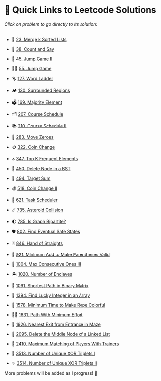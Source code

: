 # 🔗 Quick Links to Leetcode Solutions

###### Click on problem to go directly to its solution:

- 🧩 [23. Merge k Sorted Lists](https://github.com/Spidey00007/Leetcode_Solutions/blob/main/1%20-%20500/23.%20Merge%20k%20Sorted%20Lists.md)

- 🔢 [38. Count and Say](https://github.com/Spidey00007/Leetcode_Solutions/blob/main/1%20-%20500/38.%20Count%20and%20Say.md)

- 🦘 [45. Jump Game II](https://github.com/Spidey00007/Leetcode_Solutions/blob/main/1%20-%20500/45.%20Jump%20Game%20II.md)

- 🏃‍♂️ [55. Jump Game](https://github.com/Spidey00007/Leetcode_Solutions/blob/main/1%20-%20500/55.%20Jump%20Game.md)

- 🪜 [127. Word Ladder](https://github.com/Spidey00007/Leetcode_Solutions/blob/main/1%20-%20500/127.%20Word%20Ladder.md)

- 🏕️ [130. Surrounded Regions](https://github.com/Spidey00007/Leetcode_Solutions/blob/main/1%20-%20500/130.%20Surrounded%20Regions.md)

- 🗳️ [169. Majority Element](https://github.com/Spidey00007/Leetcode_Solutions/blob/main/1%20-%20500/169.%20Majority%20Element.md)

- 🗂️ [207. Course Schedule](https://github.com/Spidey00007/Leetcode_Solutions/blob/main/1%20-%20500/207.%20Course%20Schedule.md)

- 📚 [210. Course Schedule II](https://github.com/Spidey00007/Leetcode_Solutions/blob/main/1%20-%20500/210.%20Course%20Schedule%20II.md)

- 🚚 [283. Move Zeroes](https://github.com/Spidey00007/Leetcode_Solutions/blob/main/1%20-%20500/283.%20Move%20Zeroes.md)

- 🪙 [322. Coin Change](https://github.com/Spidey00007/Leetcode_Solutions/blob/main/1%20-%20500/322.%20Coin%20Change.md)

- 🔝 [347. Top K Frequent Elements](https://github.com/Spidey00007/Leetcode_Solutions/blob/main/1%20-%20500/347.%20Top%20K%20Frequent%20Elements.md)

- 🌲 [450. Delete Node in a BST](https://github.com/Spidey00007/Leetcode_Solutions/blob/main/1%20-%20500/450.%20Delete%20Node%20in%20a%20BST.md)

- 🎯 [494. Target Sum](https://github.com/Spidey00007/Leetcode_Solutions/blob/main/1%20-%20500/494.%20Target%20Sum.md)

- 💰 [518. Coin Change II](https://github.com/Spidey00007/Leetcode_Solutions/blob/main/501%20-%201000/518.%20Coin%20Change%20II.md)

- 📝 [621. Task Scheduler](https://github.com/Spidey00007/Leetcode_Solutions/blob/main/501%20-%201000/621.%20Task%20Scheduler.md)

- ☄️ [735. Asteroid Collision](https://github.com/Spidey00007/Leetcode_Solutions/blob/main/501%20-%201000/735.%20Asteroid%20Collision.md)

- 🌓 [785. Is Graph Bipartite?](https://github.com/Spidey00007/Leetcode_Solutions/blob/main/501%20-%201000/785.%20Is%20Graph%20Bipartite%3F.md)

- 🛡️ [802. Find Eventual Safe States](https://github.com/Spidey00007/Leetcode_Solutions/blob/main/501%20-%201000/802.%20Find%20Eventual%20Safe%20States.md)

- 🃏 [846. Hand of Straights](https://github.com/Spidey00007/Leetcode_Solutions/blob/main/501%20-%201000/846.%20Hand%20of%20Straights.md)

- 🧪 [921. Minimum Add to Make Parentheses Valid](https://github.com/Spidey00007/Leetcode_Solutions/blob/main/501%20-%201000/921.%20Minimum%20Add%20to%20Make%20Parentheses%20Valid.md)

- 🚀 [1004. Max Consecutive Ones III](https://github.com/Spidey00007/Leetcode_Solutions/blob/main/1001%20-%201500/1004.%20Max%20Consecutive%20Ones%20III.md)

- 🏝️ [1020. Number of Enclaves](https://github.com/Spidey00007/Leetcode_Solutions/blob/main/1001%20-%201500/1020.%20Number%20of%20Enclaves.md)

- 🚶 [1091. Shortest Path in Binary Matrix](https://github.com/Spidey00007/Leetcode_Solutions/blob/main/1001%20-%201500/1091.%20Shortest%20Path%20in%20Binary%20Matrix.md)

- 🎰 [1394. Find Lucky Integer in an Array](https://github.com/Spidey00007/Leetcode_Solutions/blob/main/1001%20-%201500/1394.%20Find%20Lucky%20Integer%20in%20an%20Array.md)

- 🎨 [1578. Minimum Time to Make Rope Colorful](https://github.com/Spidey00007/Leetcode_Solutions/blob/main/1501%20-%202000/1578.%20Minimum%20Time%20to%20Make%20Rope%20Colorful.md)

- 🧗‍♂️ [1631. Path With Minimum Effort](https://github.com/Spidey00007/Leetcode_Solutions/blob/main/1501%20-%202000/1631.%20Path%20With%20Minimum%20Effort%20.md)

- 🧭 [1926. Nearest Exit from Entrance in Maze](https://github.com/Spidey00007/Leetcode_Solutions/blob/main/1501%20-%202000/1926.%20Nearest%20Exit%20from%20Entrance%20in%20Maze.md)

- 🧹 [2095. Delete the Middle Node of a Linked List](https://github.com/Spidey00007/Leetcode_Solutions/blob/main/2001%20-%202500/2095.%20Delete%20the%20Middle%20Node%20of%20a%20Linked%20List.md)

- 🤝 [2410. Maximum Matching of Players With Trainers](https://github.com/Spidey00007/Leetcode_Solutions/blob/main/2001%20-%202500/2410.%20Maximum%20Matching%20of%20Players%20With%20Trainers.md)

- 🧩 [3513. Number of Unique XOR Triplets I](https://github.com/Spidey00007/Leetcode_Solutions/blob/main/3501%20-%204000/3513.%20Number%20of%20Unique%20XOR%20Triplets%20I.md)

- ✨ [3514. Number of Unique XOR Triplets II](https://github.com/Spidey00007/Leetcode_Solutions/blob/main/3501%20-%204000/3514.%20Number%20of%20Unique%20XOR%20Triplets%20II.md)

More problems will be added as I progress! 🌱
